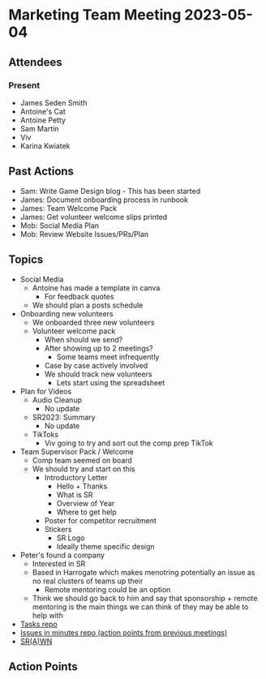 # Marketing Team Meeting 2023-05-04

## Attendees

### Present

- James Seden Smith
- Antoine's Cat
- Antoine Petty
- Sam Martin
- Viv
- Karina Kwiatek


## Past Actions

- Sam: Write Game Design blog - This has been started
- James: Document onboarding process in runbook
- James: Team Welcome Pack
- James: Get volunteer welcome slips printed
- Mob: Social Media Plan
- Mob: Review Website Issues/PRs/Plan

## Topics

- Social Media
    - Antoine has made a template in canva
        - For feedback quotes
    - We should plan a posts schedule 
- Onboarding new volunteers
    - We onboarded three new volunteers
    - Volunteer welcome pack
        - When should we send?
        - After showing up to 2 meetings?
            - Some teams meet infrequently
        - Case by case actively involved
        - We should track new volunteers
            - Lets start using the spreadsheet
- Plan for Videos
    - Audio Cleanup
        - No update
    - SR2023: Summary
        - No update
    - TikToks
        - Viv going to try and sort out the comp prep TikTok
- Team Supervisor Pack / Welcome
    - Comp team seemed on board
    - We should try and start on this
        - Introductory Letter
            - Hello + Thanks
            - What is SR
            - Overview of Year
            - Where to get help
        - Poster for competitor recruitment
        - Stickers
            - SR Logo
            - Ideally theme specific design
- Peter's found a company
    - Interested in SR
    - Based in Harrogate which makes menotring potentially an issue as no real clusters of teams up their
        - Remote mentoring could be an option
    - Think we should go back to him and say that sponsorship + remote mentoring is the main things we can think of they may be able to help with
- [Tasks repo](https://github.com/srobo/tasks/issues?q=is%3Aopen+is%3Aissue+label%3A%22A%3A+Media)
- [Issues in minutes repo (action points from previous meetings)](https://github.com/srobo/marketing-team-minutes/issues)
- [SR(A)WN](https://github.com/srobo/srawn/issues)


## Action Points

